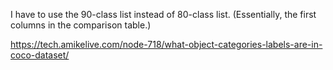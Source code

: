 I have to use the 90-class list instead of 80-class list. (Essentially, the first columns in the comparison table.)

https://tech.amikelive.com/node-718/what-object-categories-labels-are-in-coco-dataset/
